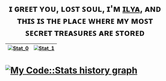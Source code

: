 <h1 align="center">ɪ ɢʀᴇᴇᴛ ʏᴏᴜ, ʟᴏꜱᴛ ꜱᴏᴜʟ, ɪ'ᴍ <a href="https://t.me/disbalanss">ɪʟʏᴀ</a>, ᴀɴᴅ ᴛʜɪꜱ ɪꜱ ᴛʜᴇ ᴘʟᴀᴄᴇ ᴡʜᴇʀᴇ ᴍʏ ᴍᴏꜱᴛ ꜱᴇᴄʀᴇᴛ ᴛʀᴇᴀꜱᴜʀᴇꜱ ᴀʀᴇ ꜱᴛᴏʀᴇᴅ
  

[![Stat_0](https://github-readme-stats.vercel.app/api?username=ZEF-hub&show_icons=true&theme=gotham&border_color=0C1014)](https://github.com/ZEF-hub) | [![Stat_1](https://github-readme-stats.vercel.app/api/top-langs/?username=ZEF-hub&theme=gotham&layout=compact&border_color=0C1014&card_width=445)](https://github.com/ZEF-hub)
| :------:  | :------:  |

# [![My Code::Stats history graph](https://codestats-readme.wegfan.cn/history-graph/ZEF-hub?bg_color=0C1014&text_color=29A284)](https://codestats.net/users/ZEF-hub)
